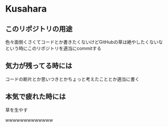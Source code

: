 # Kusahara

## このリポジトリの用途
色々面倒くさくてコードとか書きたくないけどGitHubの草は絶やしたくないなという時にこのリポジトリを適当にcommitする

## 気力が残ってる時には
コードの断片とか思いつきとかちょっと考えたこととか適当に書く

## 本気で疲れた時には

草を生やす

wwwwwwwwwwwww
